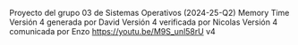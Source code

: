 ﻿Proyecto del grupo 03 de Sistemas Operativos (2024-25-Q2)
Memory Time
Versión 4 generada por David
Versión 4 verificada por Nicolas
Versión 4 comunicada por Enzo
https://youtu.be/M9S_unl58rU
v4
